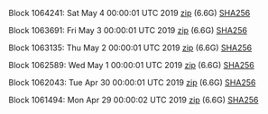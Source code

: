 Block 1064241: Sat May  4 00:00:01 UTC 2019 [zip](https://dash-bootstrap.ams3.digitaloceanspaces.com/mainnet/2019-05-04/bootstrap.dat.zip) (6.6G) [SHA256](https://dash-bootstrap.ams3.digitaloceanspaces.com/mainnet/2019-05-04/sha256.txt)

Block 1063691: Fri May  3 00:00:01 UTC 2019 [zip](https://dash-bootstrap.ams3.digitaloceanspaces.com/mainnet/2019-05-03/bootstrap.dat.zip) (6.6G) [SHA256](https://dash-bootstrap.ams3.digitaloceanspaces.com/mainnet/2019-05-03/sha256.txt)

Block 1063135: Thu May  2 00:00:01 UTC 2019 [zip](https://dash-bootstrap.ams3.digitaloceanspaces.com/mainnet/2019-05-02/bootstrap.dat.zip) (6.6G) [SHA256](https://dash-bootstrap.ams3.digitaloceanspaces.com/mainnet/2019-05-02/sha256.txt)

Block 1062589: Wed May  1 00:00:01 UTC 2019 [zip](https://dash-bootstrap.ams3.digitaloceanspaces.com/mainnet/2019-05-01/bootstrap.dat.zip) (6.6G) [SHA256](https://dash-bootstrap.ams3.digitaloceanspaces.com/mainnet/2019-05-01/sha256.txt)

Block 1062043: Tue Apr 30 00:00:01 UTC 2019 [zip](https://dash-bootstrap.ams3.digitaloceanspaces.com/mainnet/2019-04-30/bootstrap.dat.zip) (6.6G) [SHA256](https://dash-bootstrap.ams3.digitaloceanspaces.com/mainnet/2019-04-30/sha256.txt)

Block 1061494: Mon Apr 29 00:00:02 UTC 2019 [zip](https://dash-bootstrap.ams3.digitaloceanspaces.com/mainnet/2019-04-29/bootstrap.dat.zip) (6.6G) [SHA256](https://dash-bootstrap.ams3.digitaloceanspaces.com/mainnet/2019-04-29/sha256.txt)
